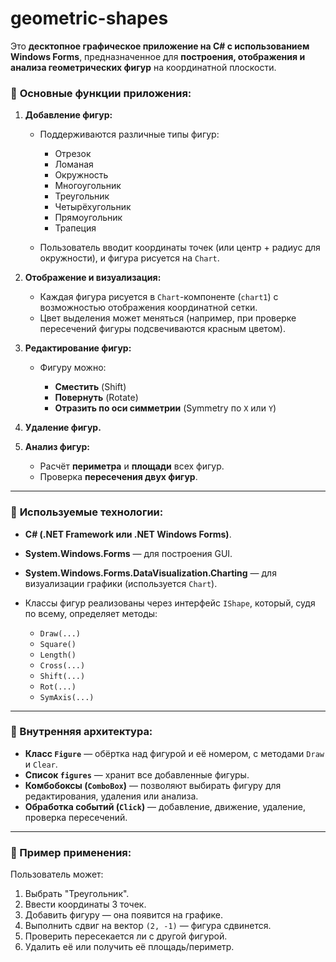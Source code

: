 # geometric-shapes

Это **десктопное графическое приложение на C# с использованием Windows Forms**, предназначенное для **построения, отображения и анализа геометрических фигур** на координатной плоскости. 

### 🔹 **Основные функции приложения:**

1. **Добавление фигур:**

   * Поддерживаются различные типы фигур:

     * Отрезок
     * Ломаная
     * Окружность
     * Многоугольник
     * Треугольник
     * Четырёхугольник
     * Прямоугольник
     * Трапеция
   * Пользователь вводит координаты точек (или центр + радиус для окружности), и фигура рисуется на `Chart`.

2. **Отображение и визуализация:**

   * Каждая фигура рисуется в `Chart`-компоненте (`chart1`) с возможностью отображения координатной сетки.
   * Цвет выделения может меняться (например, при проверке пересечений фигуры подсвечиваются красным цветом).

3. **Редактирование фигур:**

   * Фигуру можно:

     * **Сместить** (Shift)
     * **Повернуть** (Rotate)
     * **Отразить по оси симметрии** (Symmetry по `X` или `Y`)

4. **Удаление фигур.**

5. **Анализ фигур:**

   * Расчёт **периметра** и **площади** всех фигур.
   * Проверка **пересечения двух фигур**.

---

### 🔹 **Используемые технологии:**

* **C# (.NET Framework или .NET Windows Forms)**.
* **System.Windows.Forms** — для построения GUI.
* **System.Windows.Forms.DataVisualization.Charting** — для визуализации графики (используется `Chart`).
* Классы фигур реализованы через интерфейс `IShape`, который, судя по всему, определяет методы:

  * `Draw(...)`
  * `Square()`
  * `Length()`
  * `Cross(...)`
  * `Shift(...)`
  * `Rot(...)`
  * `SymAxis(...)`

---

### 🔹 Внутренняя архитектура:

* **Класс `Figure`** — обёртка над фигурой и её номером, с методами `Draw` и `Clear`.
* **Список `figures`** — хранит все добавленные фигуры.
* **Комбобоксы (`ComboBox`)** — позволяют выбирать фигуру для редактирования, удаления или анализа.
* **Обработка событий (`Click`)** — добавление, движение, удаление, проверка пересечений.

---

### 🔹 Пример применения:

Пользователь может:

1. Выбрать "Треугольник".
2. Ввести координаты 3 точек.
3. Добавить фигуру — она появится на графике.
4. Выполнить сдвиг на вектор `(2, -1)` — фигура сдвинется.
5. Проверить пересекается ли с другой фигурой.
6. Удалить её или получить её площадь/периметр.
